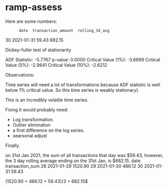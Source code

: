 # ramp-assess
Here are some numbers:

          date  transaction_amount  rolling_3d_avg
30  2021-01-31               59.43          682.15


Dickey-fuller test of stationarity

ADF Statistic: -5.7767
p-value:        0.0000
Critical Value (1%): -3.6699
Critical Value (5%): -2.9641
Critical Value (10%): -2.6212


Observations:

Time series will need a lot of transformations because ADF statistic is well below 1% critical value. So this time series is weakly stationary).


This is an incredibly volatile time series.

Fixing it would probably need: 
- Log transformation.
- Outlier elimination
- a first difference on the log series.
- searsonal adjust

Finally.

on 31st Jan 2021, the sum of all transactions that day was $59.43, however, the 3 day rolling average ending on the 31st Jan, is $682.15. 
    date  transaction_sum
28  2021-01-29          1520.90
29  2021-01-30           466.12
30  2021-01-31            59.43


(1520.90 + 466.12 + 59.43)/3 = 682.15$

